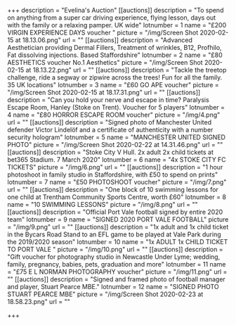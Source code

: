 +++
description = "Evelina's Auction"
[[auctions]]
description = "To spend on anything from a super car driving experience,  flying lesson, days out with the family or a relaxing pamper. UK wide"
lotnumber = 1
name = "£200 VIRGIN EXPERIENCE DAYS voucher "
picture = "/img/Screen Shot 2020-02-15 at 18.13.06.png"
url = ""
[[auctions]]
description = "Advanced Aesthetician providing Dermal Fillers, Treatment of wrinkles, B12, Profhilo, Fat dissolving injections. Based Staffordshire"
lotnumber = 2
name = "£80 AESTHETICS voucher No.1 Aesthetics"
picture = "/img/Screen Shot 2020-02-15 at 18.13.22.png"
url = ""
[[auctions]]
description = "Tackle the treetop challenge, ride a segway or zipwire across the trees! Fun for all the family. 35 UK locations"
lotnumber = 3
name = "£60 GO APE voucher"
picture = "/img/Screen Shot 2020-02-15 at 18.17.31.png"
url = ""
[[auctions]]
description = "Can you hold your nerve and escape in time? Paralysis  Escape Room, Hanley (Stoke on Trent). Voucher for 5 players"
lotnumber = 4
name = "£80 HORROR ESCAPE ROOM voucher"
picture = "/img/4.png"
url = ""
[[auctions]]
description = "Signed photo of Manchester United defender Victor Lindelöf and a certificate of authenticity with a number security hologram"
lotnumber = 5
name = "MANCHESTER UNITED SIGNED PHOTO"
picture = "/img/Screen Shot 2020-02-22 at 14.31.46.png"
url = ""
[[auctions]]
description = "Stoke City V Hull. 2x adult 2x child tickets at bet365 Stadium. 7 March 2020"
lotnumber = 6
name = "4x STOKE CITY FC TICKETS"
picture = "/img/6.png"
url = ""
[[auctions]]
description = "1 hour photoshoot in family studio in Staffordshire, with £50 to spend on prints"
lotnumber = 7
name = "£50 PHOTOSHOOT voucher"
picture = "/img/7.png"
url = ""
[[auctions]]
description = "One block of 10 swimming lessons for one child at Trentham Community Sports Centre, worth £60"
lotnumber = 8
name = "10 SWIMMING LESSONS"
picture = "/img/8.png"
url = ""
[[auctions]]
description = "Official Port Vale football signed by entire 2020 team"
lotnumber = 9
name = "SIGNED 2020 PORT VALE FOOTBALL"
picture = "/img/9.png"
url = ""
[[auctions]]
description = "1x adult and 1x child ticket in the Bycars Road Stand to an EFL game to be played at Vale Park during the 2019/2020 season"
lotnumber = 10
name = "1x ADULT 1x CHILD TICKET TO PORT VALE "
picture = "/img/10.png"
url = ""
[[auctions]]
description = "Gift voucher for photography studio in Newcastle Under Lyme; wedding, family, pregnancy, babies, pets, graduation and more"
lotnumber = 11
name = "£75 E L NORMAN PHOTOGRAPHY voucher"
picture = "/img/11.png"
url = ""
[[auctions]]
description = "Signed and framed photo of football manager and player, Stuart Pearce MBE."
lotnumber = 12
name = "SIGNED PHOTO STUART PEARCE MBE"
picture = "/img/Screen Shot 2020-02-23 at 18.58.23.png"
url = ""

+++
